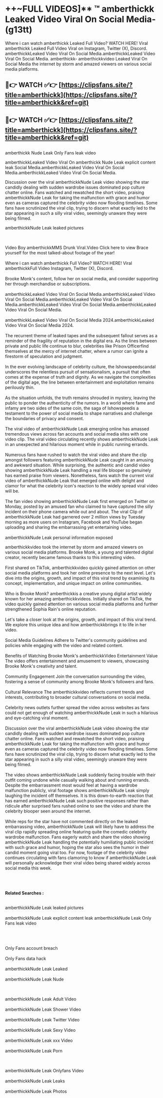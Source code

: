 #  ++~FULL VIDEOS]** ™ amberthickk Leaked Video Viral On Social Media- (g13tt)

Where i can watch amberthickk Leaked Full Video? WATCH HERE! Viral amberthickk Leaked Full Video Viral on Instagram, Twitter (X), Discord.
amberthickkLeaked Video Viral On Social Media.amberthickkLeaked Video Viral On Social Media.
amberthickk- amberthickkvideo Leaked Viral On Social Media the internet by storm and amazed viewers on various social media platforms.



## 🔴👉 WATCH ✅👉 [https://clipsfans.site/?title=amberthickk](https://clipsfans.site/?title=amberthickk&ref=git)


## 🔴👉 WATCH ✅👉 [https://clipsfans.site/?title=amberthickk](https://clipsfans.site/?title=amberthickk&ref=git)
##


amberthickk Nude Leak Only Fans leak video 


amberthickkLeaked Video Viral On  amberthickk Nude Leak explicit content leak Social Media.amberthickkLeaked Video Viral On Social Media.amberthickkLeaked Video Viral On Social Media.



Discussion over the viral amberthickkNude Leak video showing the star candidly dealing with sudden wardrobe issues dominated pop culture chatter online. Fans watched and rewatched the short video, praising amberthickkNude Leak for taking the malfunction with grace and humor even as cameras captured the celebrity video now flooding timelines. Some fans have scrutinized the viral clip, trying to discern what exactly led to the star appearing in such a silly viral video, seemingly unaware they were being filmed.


amberthickkNude Leak leaked pictures


  <br>

  <br>
Video Boy amberthickkMMS Drunk Viral.Video Click here to view Brace yourself for the most talked-about footage of the year!
<br><br>
Where i can watch amberthickk Full Video? WATCH HERE! Viral amberthickkFull Video Instagram, Twitter (X), Discord.
<br><br>
Brooke Monk's content, follow her on social media, and consider supporting her through merchandise or subscriptions.
<br><br>
amberthickkLeaked Video Viral On Social Media.amberthickkLeaked Video Viral On Social Media.amberthickkLeaked Video Viral On Social Media.amberthickkLeaked Video Viral On Social Media.amberthickkLeaked Video Viral On Social Media.
<br><br>
amberthickkLeaked Video Viral On Social Media 2024.amberthickkLeaked Video Viral On Social Media 2024.
<br><br>
The recurrent theme of leaked tapes and the subsequent fallout serves as a reminder of the fragility of reputation in the digital era. As the lines between private and public life continue to blur, celebrities like Prison Officerfind themselves at the mercy of internet chatter, where a rumor can ignite a firestorm of speculation and judgment.
<br><br>
In the ever evolving landscape of celebrity culture, the Ishowspeedscandal underscores the relentless pursuit of sensationalism, a pursuit that often comes at the expense of truth and dignity. As we navigate the complexities of the digital age, the line between entertainment and exploitation remains perilously thin.
<br><br>
As the situation unfolds, the truth remains shrouded in mystery, leaving the public to ponder the authenticity of the rumors. In a world where fame and infamy are two sides of the same coin, the saga of Ishowspeedis a testament to the power of social media to shape narratives and challenge the boundaries of privacy and consent.
<br><br>
The viral video of amberthickkNude Leak emerging online has amassed tremendous views across fan accounts and social media sites with one video clip. The viral video circulating recently shows amberthickkNude Leak in an unexpected and hilarious moment while in public running errands.
<br><br>
Numerous fans have rushed to watch the viral video and share the clip amongst followers featuring amberthickkNude Leak caught in an amusing and awkward situation. While surprising, the authentic and candid video showing amberthickkNude Leak handling a real life blooper so genuinely has earned praise from viewers. Nonetheless, fans watch the current viral video of amberthickkNude Leak that emerged online with delight and clamor for what the celebrity icon's reaction to the widely spread viral video will be.
<br><br>
The fan video showing amberthickkNude Leak first emerged on Twitter on Monday, posted by an amused fan who claimed to have captured the silly incident on their phone camera while out and about. The viral Clip of amberthickkNude Leak had garnered over 2 million views by Tuesday morning as more users on Instagram, Facebook and YouTube began uploading and sharing the embarrassing yet entertaining video.
<br><br>
amberthickkNude Leak personal information exposed

amberthickkvideo took the internet by storm and amazed viewers on various social media platforms. Brooke Monk, a young and talented digital creator, recently became famous thanks to this interesting video.
<br><br>
First shared on TikTok, amberthickkvideo quickly gained attention on other social media platforms and took her online presence to the next level. Let's dive into the origins, growth, and impact of this viral trend by examining its concept, implementation, and unique impact on online communities.
<br><br>
Who is Brooke Monk? amberthickkis a creative young digital artist widely known for her amazing amberthickkvideos. Initially shared on TikTok, the video quickly gained attention on various social media platforms and further strengthened Sophia Rain's online reputation.
<br><br>
Let's take a closer look at the origins, growth, and impact of this viral trend. We explore this unique idea and how amberthickkbrings it to life in her video.
<br><br>
Social Media Guidelines Adhere to Twitter's community guidelines and policies while engaging with the video and related content.
<br><br>
Benefits of Watching Brooke Monk's amberthickkVideo Entertainment Value The video offers entertainment and amusement to viewers, showcasing Brooke Monk's creativity and talent.
<br><br>
Community Engagement Join the conversation surrounding the video, fostering a sense of community among Brooke Monk's followers and fans.
<br><br>
Cultural Relevance The amberthickkvideo reflects current trends and interests, contributing to broader cultural conversations on social media.
<br><br>
Celebrity news outlets further spread the video across websites as fans could not get enough of watching amberthickkNude Leak in such a hilarious and eye-catching viral moment.
<br><br>
Discussion over the viral amberthickkNude Leak video showing the star candidly dealing with sudden wardrobe issues dominated pop culture chatter online. Fans watched and rewatched the short video, praising amberthickkNude Leak for taking the malfunction with grace and humor even as cameras captured the celebrity video now flooding timelines. Some fans have scrutinized the viral clip, trying to discern what exactly led to the star appearing in such a silly viral video, seemingly unaware they were being filmed.
<br><br>
The video shows amberthickkNude Leak suddenly facing trouble with their outfit coming undone while casually walking about and running errands. Despite the embarrassment most would feel at having a wardrobe malfunction publicly, viral footage shows amberthickkNude Leak simply laughing the incident off themselves. It is this down-to-earth reaction that has earned amberthickkNude Leak such positive responses rather than ridicule after surprised fans rushed online to see the video and share the celebrity blooper seen around the internet.
<br><br>
While reps for the star have not commented directly on the leaked embarrassing video, amberthickkNude Leak will likely have to address the viral clip rapidly spreading online featuring quite the comedic celebrity wardrobe malfunction. Fans eagerly watch and share the video showing amberthickkNude Leak handling the potentially humiliating public incident with such grace and humor, hoping the star also sees the humor in their candid moment going viral too. For now, footage of the celebrity video continues circulating with fans clamoring to know if amberthickkNude Leak will personally acknowledge their viral video being shared widely across social media this week.
<br><br>

<br><br>
<strong>Related Searches :</strong>
<br><br>

amberthickkNude Leak leaked pictures
<br><br>
amberthickkNude Leak explicit content leak
amberthickkNude Leak Only Fans leak video
<br><br>

<br><br>
Only Fans account breach
<br><br>
Only Fans data hack
<br><br>
amberthickkNude Leak Leaked
<br><br>
amberthickkNude Leak Nude

<br><br>
amberthickkNude Leak Adult Video
<br><br>
amberthickkNude Leak Shower Video
<br><br>
amberthickkNude Leak Twitter Video
<br><br>
amberthickkNude Leak Sexy Video
<br><br>
amberthickkNude Leak xxx Video
<br><br>
amberthickkNude Leak Porn

<br><br>
amberthickkNude Leak Onlyfans Video
<br><br>
amberthickkNude Leak Leaks
<br><br>
amberthickkNude Leak Photos